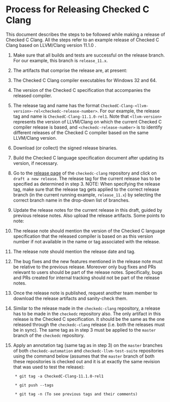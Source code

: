 # Process for Releasing Checked C Clang

This document describes the steps to be followed while making a release of Checked C Clang. All the steps refer to an example release of Checked C Clang based on LLVM/Clang version 11.1.0 .

1. Make sure that all builds and tests are successful on the release branch. For our example, this branch is `release_11.x`.

2. The artifacts that comprise the release are, at present:
  1. The Checked C Clang compiler executables for Windows 32 and 64.
  2. The version of the Checked C specification that accompanies the released compiler.

3. The release tag and name has the format `CheckedC-Clang-<llvm-version>-rel<checkedc-release-number>`.  For our example, the release tag and name is `CheckedC-Clang-11.1.0-rel1`. Note that `<llvm-version>` represents the version of LLVM/Clang on which the current Checked C compiler release is based, and `<checkedc-release-number>` is to identify different releases of the Checked C compiler based on the same LLVM/Clang version.

4. Download (or collect) the signed release binaries. 

5. Build the Checked C language specification document after updating its version, if necessary.

6. Go to the [release page](https://github.com/Microsoft/checkedc-clang/releases) of the `checkedc-clang` repository and click on `draft a new release`. The release tag for the current release has to be specified as determined in step 3. NOTE: When specifying the release tag, make sure that the release tag gets applied to the correct release branch (in the current running example, `release_11.x`) by selecting the correct branch name in the drop-down list of branches.

7. Update the release notes for the current release in this draft, guided by previous release notes. Also upload the release artifacts. Some points to note:

  1. The release note should mention the version of the Checked C language specification that the released compiler is based on as this version number if not available in the name or tag associated with the release.
  2. The release note should mention the release date and tag.
  3. The bug fixes and the new features mentioned in the release note must be relative to the previous release. Moreover only bug fixes and PRs relevant to users should be part of the release notes. Specifically, bugs and PRs created for internal tracking should not be part of the release notes.

8. Once the release note is published, request another team member to download the release artifacts and sanity-check them.

9. Similar to the release made in the `checkedc-clang` repository, a release has to be made in the `checkedc` repository also. The only artifact in this release is the Checked C specification. It should be the same as the one released through the `checkedc-clang` release (i.e. both the releases must be in sync). The same tag as in step 3 must be applied to the `master` branch of the `checkedc` repository.

10. Apply an annotation tag (same tag as in step 3) on the `master` branches of both `checkedc-automation` and `checkedc-llvm-test-suite` repositories using the command below (assumes that the `master` branch of both these repositories is checked out and it is at exactly the same revision that was used to test the release):
  
```
    * git tag -a CheckedC-Clang-11.1.0-rel1

    * git push --tags

    * git tag -n (To see previous tags and their comments)
```
